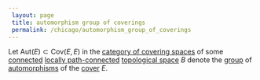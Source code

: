 ```yaml
---
 layout: page
 title: automorphism group of coverings
 permalink: /chicago/automorphism_group_of_coverings
---
```

Let $\text{Aut}(E)\subset \text{Cov}(E,E)$ in the [category of covering spaces](https://mathgloss.github.io/MathGloss/category_of_covering_spaces) of some [connected](https://mathgloss.github.io/MathGloss/connected) [locally path-connected](https://mathgloss.github.io/MathGloss/locally_path-connected) [topological space](https://mathgloss.github.io/MathGloss/topological_space) $B$ denote the [group](https://mathgloss.github.io/MathGloss/group) of [automorphisms](https://mathgloss.github.io/MathGloss/map_of_coverings_of_a_space) of the [cover](https://mathgloss.github.io/MathGloss/covering_space) $E$. 

